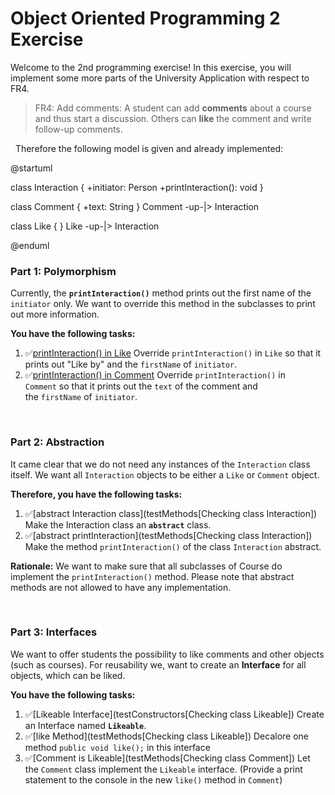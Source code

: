 # Object Oriented Programming 2 Exercise

Welcome to the 2nd programming exercise! In this exercise, you will implement some more parts of the University Application with respect to FR4.

> FR4: Add comments: A student can add **comments** about a course and thus
> start a discussion. Others can **like** the comment and write follow-up
> comments.

 
Therefore the following model is given and already implemented:

@startuml

class Interaction {
  +initiator: Person
  +printInteraction(): void
}


class Comment {
    +text: String
}
Comment -up-|> Interaction 

class Like {
}
Like -up-|> Interaction 




@enduml


### Part 1: Polymorphism

Currently, the **`printInteraction()`** method prints out the first name of
the `initiator` only. We want to override this method in the subclasses to
print out more information.

**You have the following tasks:**

1.  ✅[printInteraction() in Like](testPrintInteractionForLike)
Override `printInteraction()` in `Like` so that it prints out "Like
    by" and the `firstName` of `initiator`.
2.  ✅[printInteraction() in Comment](testPrintInteractionForComment)
Override `printInteraction()` in `Comment` so that it prints out
    the `text` of the comment and the `firstName` of `initiator`.

 

### Part 2: Abstraction

It came clear that we do not need any instances of the `Interaction` class
itself. We want all `Interaction` objects to be either a `Like` or
`Comment` object. 

**Therefore, you have the following tasks:**

1. ✅[abstract Interaction  class](testMethods[Checking class Interaction])
Make the Interaction class an **`abstract`** class.
2. ✅[abstract printInteraction](testMethods[Checking class Interaction])
Make the method `printInteraction()` of the class `Interaction` abstract.

**Rationale:** We want to make sure that all subclasses of Course do implement the `printInteraction()` method. Please note that abstract methods are not allowed to have any implementation.



 

### Part 3: Interfaces

We want to offer students the possibility to like comments and other
objects (such as courses). For reusability we, want to create an
**Interface** for all objects, which can be liked.

**You have the following tasks:**

1.  ✅[Likeable Interface](testConstructors[Checking class Likeable])
Create an Interface named **`Likeable`**.
2.  ✅[like Method](testMethods[Checking class Likeable])
Decalore one method `public void like();` in this interface
3.  ✅[Comment is Likeable](testMethods[Checking class Comment])
Let the `Comment` class implement the `Likeable` interface. (Provide a print statement to the console in the new `like()` method in `Comment`)
